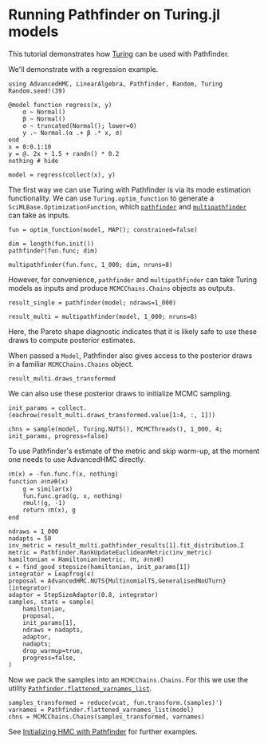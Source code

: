 # Running Pathfinder on Turing.jl models

This tutorial demonstrates how [Turing](https://turing.ml/stable/) can be used with Pathfinder.

We'll demonstrate with a regression example.

```@example 1
using AdvancedHMC, LinearAlgebra, Pathfinder, Random, Turing
Random.seed!(39)

@model function regress(x, y)
    α ~ Normal()
    β ~ Normal()
    σ ~ truncated(Normal(); lower=0)
    y .~ Normal.(α .+ β .* x, σ)
end
x = 0:0.1:10
y = @. 2x + 1.5 + randn() * 0.2
nothing # hide
```

```@example 1
model = regress(collect(x), y)
```

The first way we can use Turing with Pathfinder is via its mode estimation functionality.
We can use `Turing.optim_function` to generate a `SciMLBase.OptimizationFunction`, which [`pathfinder`](@ref) and [`multipathfinder`](@ref) can take as inputs.

```@example 1
fun = optim_function(model, MAP(); constrained=false)
```

```@example 1
dim = length(fun.init())
pathfinder(fun.func; dim)
```

```@example 1
multipathfinder(fun.func, 1_000; dim, nruns=8)
```

However, for convenience, `pathfinder` and `multipathfinder` can take Turing models as inputs and produce `MCMCChains.Chains` objects as outputs.

```@example 1
result_single = pathfinder(model; ndraws=1_000)
```

```@example 1
result_multi = multipathfinder(model, 1_000; nruns=8)
```

Here, the Pareto shape diagnostic indicates that it is likely safe to use these draws to compute posterior estimates.

When passed a `Model`, Pathfinder also gives access to the posterior draws in a familiar `MCMCChains.Chains` object.

```@example 1
result_multi.draws_transformed
```

We can also use these posterior draws to initialize MCMC sampling.

```@example 1
init_params = collect.(eachrow(result_multi.draws_transformed.value[1:4, :, 1]))
```

```@example 1
chns = sample(model, Turing.NUTS(), MCMCThreads(), 1_000, 4; init_params, progress=false)
```

To use Pathfinder's estimate of the metric and skip warm-up, at the moment one needs to use AdvancedHMC directly.

```@example 1
ℓπ(x) = -fun.func.f(x, nothing)
function ∂ℓπ∂θ(x)
    g = similar(x)
    fun.func.grad(g, x, nothing)
    rmul!(g, -1)
    return ℓπ(x), g
end

ndraws = 1_000
nadapts = 50
inv_metric = result_multi.pathfinder_results[1].fit_distribution.Σ
metric = Pathfinder.RankUpdateEuclideanMetric(inv_metric)
hamiltonian = Hamiltonian(metric, ℓπ, ∂ℓπ∂θ)
ϵ = find_good_stepsize(hamiltonian, init_params[1])
integrator = Leapfrog(ϵ)
proposal = AdvancedHMC.NUTS{MultinomialTS,GeneralisedNoUTurn}(integrator)
adaptor = StepSizeAdaptor(0.8, integrator)
samples, stats = sample(
    hamiltonian,
    proposal,
    init_params[1],
    ndraws + nadapts,
    adaptor,
    nadapts;
    drop_warmup=true,
    progress=false,
)
```

Now we pack the samples into an `MCMCChains.Chains`.
For this we use the utility [`Pathfinder.flattened_varnames_list`](@ref).

```@example 1
samples_transformed = reduce(vcat, fun.transform.(samples)')
varnames = Pathfinder.flattened_varnames_list(model)
chns = MCMCChains.Chains(samples_transformed, varnames)
```

See [Initializing HMC with Pathfinder](@ref) for further examples.
